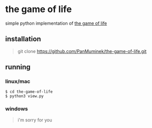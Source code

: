 # the game of life
simple python implementation of [the game of life](https://en.wikipedia.org/wiki/Conway's_Game_of_Life)

## installation
> git clone https://github.com/PanMuminek/the-game-of-life.git

## running

### linux/mac
```
$ cd the-game-of-life 
$ python3 view.py
 ```

### windows
> i'm sorry for you
